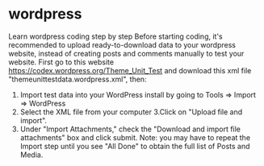 # wordpress
Learn wordpress coding step by step
Before starting coding, it's recommended to upload ready-to-download data to your wordpress website, instead of creating posts and comments manually to test your website.
First go to this website https://codex.wordpress.org/Theme_Unit_Test and download this xml file "themeunittestdata.wordpress.xml", then:

1. Import test data into your WordPress install by going to Tools => Import => WordPress
2. Select the XML file from your computer
3.Click on "Upload file and import".
4. Under "Import Attachments," check the "Download and import file attachments" box and click submit.
Note: you may have to repeat the Import step until you see "All Done" to obtain the full list of Posts and Media.
